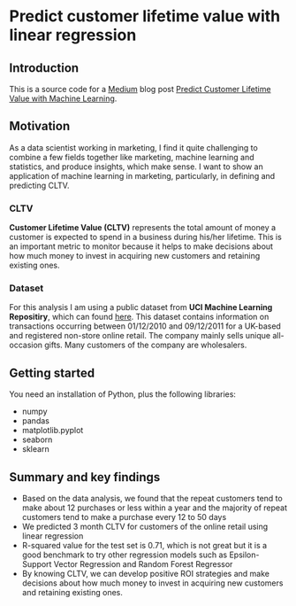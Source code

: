 # Predict customer lifetime value with linear regression

## Introduction
This is a source code for a [Medium](https://aigerimshopenova.medium.com/) blog post [Predict Customer Lifetime Value with Machine Learning](https://medium.com/swlh/predict-customer-lifetime-value-with-machine-learning-545624073d14).

## Motivation
As a data scientist working in marketing, I find it quite challenging to combine a few fields together like marketing, machine learning and statistics, and produce insights, which make sense. I want to show an application of machine learning in marketing, particularly, in defining and predicting CLTV. 

### CLTV
**Customer Lifetime Value (CLTV)** represents the total amount of money a customer is expected to spend in a business during his/her lifetime. This is an important metric to monitor because it helps to make decisions about how much money to invest in acquiring new customers and retaining existing ones.

### Dataset
For this analysis I am using a public dataset from **UCI Machine Learning Repositiry**, which can found [here](http://archive.ics.uci.edu/ml/index.php). This dataset contains information on transactions occurring between 01/12/2010 and 09/12/2011 for a UK-based and registered non-store online retail. The company mainly sells unique all-occasion gifts. Many customers of the company are wholesalers.

## Getting started
You need an installation of Python, plus the following libraries:
* numpy
* pandas
* matplotlib.pyplot
* seaborn
* sklearn

## Summary and key findings
* Based on the data analysis, we found that the repeat customers tend to make about 12 purchases or less within a year and the majority of repeat customers tend to make a purchase every 12 to 50 days
* We predicted 3 month CLTV for customers of the online retail using linear regression
* R-squared value for the test set is 0.71, which is not great but it is a good benchmark to try other regression models such as Epsilon-Support Vector Regression and Random Forest Regressor
* By knowing CLTV, we can develop positive ROI strategies and make decisions about how much money to invest in acquiring new customers and retaining existing ones.
